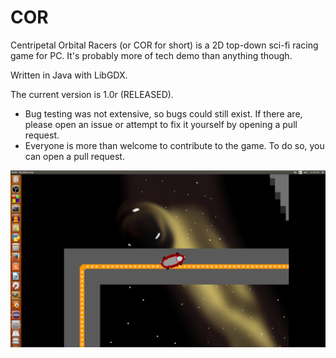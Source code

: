 # COR

Centripetal Orbital Racers (or COR for short) is a 2D top-down sci-fi racing game for PC. It's probably more of tech demo
than anything though.

Written in Java with LibGDX.

The current version is 1.0r (RELEASED).

* Bug testing was not extensive, so bugs could still exist. If there are, please open an issue or attempt
to fix it yourself by opening a pull request.
* Everyone is more than welcome to contribute to the game. To do so, you can open a pull request.

![Black hole screenshot](https://github.com/Elaguy/COR/blob/master/core/assets/screenshots/black_hole.png "Black hole screenshot")
